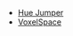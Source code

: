 * [Hue Jumper](http://frankforce.com/?p=7427)
* [VoxelSpace](https://github.com/s-macke/VoxelSpace)
